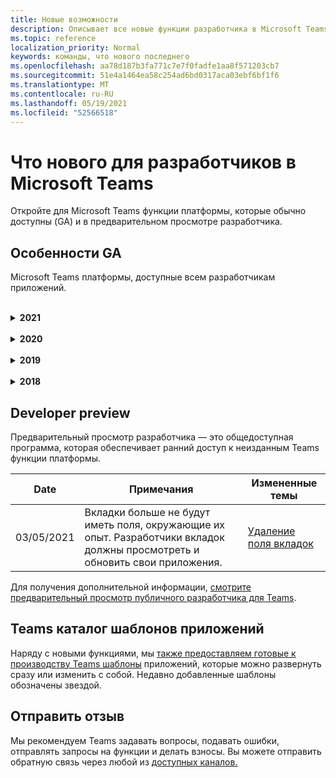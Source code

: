 ```yaml
---
title: Новые возможности
description: Описывает все новые функции разработчика в Microsoft Teams
ms.topic: reference
localization_priority: Normal
keywords: команды, что нового последнего
ms.openlocfilehash: aa78d187b3fa771c7e7f0fadfe1aa8f571203cb7
ms.sourcegitcommit: 51e4a1464ea58c254ad6bd0317aca03ebf6bf1f6
ms.translationtype: MT
ms.contentlocale: ru-RU
ms.lasthandoff: 05/19/2021
ms.locfileid: "52566518"
---
```

# <a name="whats-new-for-developers-in-microsoft-teams"></a>Что нового для разработчиков в Microsoft Teams

Откройте для Microsoft Teams функции платформы, которые обычно доступны (GA) и в предварительном просмотре разработчика.

## <a name="ga-features"></a>Особенности GA

Microsoft Teams платформы, доступные всем разработчикам приложений.

<br>

<details>

<summary><b>2021</b></summary>

| **Date** | **Примечания** | **Измененные темы** |
| -------- | --------- | ------------------ |
|05/13/2021|Добавлена информация о mConnect и Skooler.|[Система управления обучением Moodle](resources/moodle-overview.md)
|05/10/2021| Манифест v1.10 выпущен.|[Схема манифеста](resources/schema/manifest-schema.md) |
|05/10/2021| Функция настройки приложения.| [Проектирование приложения Microsoft Teams для веб-Microsoft Teams](~/concepts/design/design-teams-app-overview.md#app-customization) |
|05/07/2021| Глубокие ссылки на аудио- и видеозвонки в чате. |[Прямые ссылки](concepts/build-and-test/deep-links.md#deep-linking-to-an-audio-or-audio-video-call) |
|04/30/2021|Новое руководство о том, как публиковать приложения в Teams магазине.|[Опубликуйте свое приложение в магазине Teams,](concepts/deploy-and-publish/appsource/publish.md) [Teams правила проверки магазина](concepts/deploy-and-publish/appsource/prepare/teams-store-validation-guidelines.md) |
|04/29/2021 | Новое: Универсальные действия для адаптивных карт. | [Универсальные действия для адаптивных карточек](task-modules-and-cards/cards/universal-actions-for-adaptive-cards/overview.md) |
|03/18/2021|Примечание: Обновление до версии 4.10 или выше Bot Framework SDK, как мы начали с процесса амортизации для `TeamsInfo.getMembers` и `TeamsInfo.GetMembersAsync` . | [Изменения API-интерфейса Bot для участников группы или чата](resources/team-chat-member-api-changes.md) |
|03/05/2021|Примечание: Вкладки больше не будут иметь поля, окружающие их опыт. Разработчики вкладок должны просмотреть и обновить свои приложения. | [Удаление поля вкладок](resources/removing-tab-margins.md) |
|03/05/2021|Область установки по умолчанию и групповая возможность находится в предварительном просмотре разработчика.| [Область установки по умолчанию и возможности группы](concepts/deploy-and-publish/add-default-install-scope.md) |
|03/05/2021|Перезаказ личных вкладок приложения.|[Перезаказ вкладки чата в личных приложениях](tabs/how-to/create-tab-pages/content-page.md#reorder-static-personal-tabs)|
|03/04/2021|Информационная маскировка в адаптивных картах.| [Информационная маскировка в адаптивных картах](task-modules-and-cards/cards/cards-format.md#information-masking-in-adaptive-cards) |
|02/19/2021|Добавлены возможности определения местоположения. <br/> Информация о возможностях местоположения добавляется в обзор возможностей устройства, разрешения на использование родных устройств, возможности интеграции мультимедиа, а также файлы возможностей сканирования штрих-кодов.|[Обзор](concepts/device-capabilities/device-capabilities-overview.md), [Запрос разрешений устройства , Интеграция](concepts/device-capabilities/native-device-permissions.md) [возможностей мультимедиа](concepts/device-capabilities/mobile-camera-image-permissions.md), [Интеграция возможностей сканера или штрих-кода](concepts/device-capabilities/qr-barcode-scanner-capability.md), [Интеграция возможностей местоположения](concepts/device-capabilities/location-capability.md) |
|02/18/2021|Добавлена возможность сканирования штрих-кодов или штрих-кодов. <br/> Информация о возможностях сканирования штрих-кодов добавляется в обзор возможностей устройства, разрешения на работу с родными устройствами и интегрирует файлы возможностей мультимедиа.|[Обзор](concepts/device-capabilities/device-capabilities-overview.md), [Запрос разрешений устройства , Интеграция](concepts/device-capabilities/native-device-permissions.md) [возможностей мультимедиа](concepts/device-capabilities/mobile-camera-image-permissions.md), [Интеграция возможностей сканера или штрих-кода](concepts/device-capabilities/qr-barcode-scanner-capability.md) |
|02/09/2021|Добавлен обзор возможностей устройства. <br/> Информация о возможностях микрофона добавляется в разрешениях родных устройств и интегрирует файлы возможностей мультимедиа.|[Обзор](concepts/device-capabilities/device-capabilities-overview.md), [Запрос разрешений устройства](concepts/device-capabilities/native-device-permissions.md), Интеграция [возможностей мультимедиа](concepts/device-capabilities/mobile-camera-image-permissions.md)|

<br>

</details>

<br>

<details>
  
<summary><b>2020</b></summary>

| **Date** | **Примечания** | **Измененные темы** |
| -------- | --------- | ------------------ |
|11/30/2020|Интеграция платформы идентификации с Teams набор средств и Visual Studio Code для вкладок.|[Одноэтажная аутентификация с Teams набор средств и Visual Studio Code для вкладок](toolkit/visual-studio-code-tab-sso.md)|
|11/16/2020|Teams приложение манифест обновлен до версии 1.8.|[Справка: Схема манифеста для Microsoft Teams](resources/schema/manifest-schema.md)|
|11/10/2020|Teams руководства по проектированию ботов.|[Рекомендации по проектированию ботов](bots/design/bots.md)|
|09/30/2020|Отправка и прием файлов ботам на мобильных устройствах теперь поддерживается.|[Отправка и получение файлов через бота](resources/bot-v3/bots-files.md)|
|09/22/2020|Новая информация для начала работы с Teams разработкой.|[Создайте свой первый Teams обзор приложения](build-your-first-app/build-first-app-overview.md)|
|09/18/2020|Поддержка приложений для Teams (Release Preview).|[Создание приложений для Teams встреч и](apps-in-teams-meetings/create-apps-for-teams-meetings.md) [приложений на Teams собраниях](apps-in-teams-meetings/teams-apps-in-meetings.md)|
|08/19/2020|Импорт Teams сообщения с microsoft Graph.|[Импорт сообщений из сторонних платформ в Teams с помощью Microsoft Graph](graph-api/import-messages/import-external-messages-to-teams.md)
| 08/12/2020 |Адаптивная поддержка карт в входящих webhook переехал в GA.|[Отправка адаптивных карточек с помощью входящего веб-перехватчика](~/webhooks-and-connectors/how-to/connectors-using.md#send-adaptive-cards-using-an-incoming-webhook) |
|08/10/2020|Начать строить Teams приложения с Visual Studio набор средств.|[Создавайте приложения с помощью Microsoft Teams набор средств и Visual Studio Code](toolkit/visual-studio-overview.md) |
|08/06/2020|Поддержка проверки подлинности Tabs SSO.|[Разработка вкладки SSO Microsoft Teams](tabs/how-to/authentication/auth-aad-sso.md#develop-an-sso-microsoft-teams-tab) |
|07/27/2020 | Graph ботов и сообщений (Public Preview).|[Включить проактивную установку ботов и упреждающие обмен сообщениями в Teams с Microsoft Graph](graph-api/proactive-bots-and-messages/graph-proactive-bots-and-messages.md)|
| 07/22/2020 |Обновления возможностей мобильных устройств.|[Запрос разрешений на устройство для Microsoft Teams вкладки](concepts/device-capabilities/native-device-permissions.md) |
|07/20/2020|Teams Инструмент проверки приложений для отправки AppSource.|[Teams Инструмент проверки приложений](concepts/deploy-and-publish/appsource/prepare/submission-checklist.md)
|07/15/2020|Создайте виртуального помощника для Teams.|[Виртуальный помощник для Microsoft Teams](samples/virtual-assistant.md)|
|07/14/2020|Привокся в документацию по индикатору загрузки.|[Отображение родного индикатора загрузки](tabs/how-to/create-tab-pages/content-page.md#show-a-native-loading-indicator)
|07/01/2020|Начать строить Teams приложения с Visual Studio Code набор средств.|[Создавайте приложения с помощью Microsoft Teams набор средств и Visual Studio Code](toolkit/visual-studio-code-overview.md) |
|07/01/2020|Единый вкладок для вкладок GA для Teams веб- и настольных клиентов.|[Одноэтажный Sign-On (SSO)](tabs/how-to/authentication/auth-aad-sso.md)|
|06/05/2020| Схема манифеста обновлена до версии 1.7.| [Справка: Схема манифеста для Microsoft Teams](resources/schema/manifest-schema.md)|
|05/18/2020|Интегрируйте Power Virtual Agents с Teams.|[Интегрируйте Power Virtual Agents чат-бота с Microsoft Teams](bots/how-to/add-power-virtual-agents-bot-to-teams.md)|
|04/01/2020|Интеграция систем WFM с разъемом Shifts для Teams.|[Microsoft Teams Сдвиги разъемов WFM](samples/shifts-wfm-connectors.md)
| 03/24/2020 | Добавлена поддержка для извлечения одного участника беседы и дополнительная поддержка для извлечения участников страницы. | [Получите контекст Teams для вашего бота](~/bots/how-to/get-teams-context.md) |

<br>

</details>

<br>

<details>
  
<summary><b>2019</b></summary>

| **Date** | **Примечания** | **Измененные темы** |
| -------- | --------- | ------------------ |
| 12/26/2019 | Параметр `replyToId` полезной нагрузки, отправленной боту, больше не зашифрован, что позволяет использовать это значение для построения глубоких ссылок на эти сообщения. Полезная нагрузка сообщения включает зашифрованные значения в `legacy.replyToId` параметре.  |
| 11/05/2019 | Единый знак на использование Teams JavaScript SDK. | [Единый вход](tabs/how-to/authentication/auth-aad-sso.md) |
| 10/31/2019 | Разговорные боты и документация расширения обмена сообщениями обновлены, чтобы отразить 4.6 Bot Framework SDK. Документация для v3 SDK доступна в разделе Ресурсы. | Вся документация по расширению бота и обмена сообщениями. |
| 10/31/2019 | Новая структура документации и рефакторинг основных статей. Пожалуйста, сообщите о любых мертвых ссылок или 404,5 GitHub выпуск. | Все из них! |
| 09/13/2019 | Бот запроса устанавливается из расширения обмена сообщениями на основе действий. | [Инициировать действия с расширением обмена сообщениями](resources/messaging-extension-v3/create-extensions.md#request-to-install-your-conversational-bot)
| 08/28/2019 | Поддержка частных каналов в вкладок и разъемах. | [Получение контекста для вкладки](tabs/how-to/access-teams-context.md#retrieving-context-in-private-channels) |
| 06/20/2019 | Поделитесь внешним веб-сайтом, с внешнего веб-сайта, в Teams канал. | [Поделиться с Teams](~/share-to-teams.md) |
| 05/25/2019 | Отвечайте сообщением бота из модуля задач. | [Ответить сообщением бота от модуля задач](resources/messaging-extension-v3/create-extensions.md#respond-with-an-adaptive-card-message-sent-from-a-bot) |
| 05/25/2019 | Боты в групповых чатах. | [Взаимодействие с ботом в групповом чате или канале](~/concepts/bots/bot-conversations/bots-conv-channel.md) |
| 05/20/2019 | Приложение проявляется локализации. | [Локализация приложений](~/publishing/apps-localization.md) |
| 05/20/2019 | Действия сообщения. | [Действия сообщений](resources/messaging-extension-v3/create-extensions.md#action-type-message-extensions) |
| 05/20/2019 | Ссылка разворачивается (пользовательские предварительные просмотры URL). | [Развертывание ссылки](messaging-extensions/how-to/link-unfurling.md)|
| 05/06/2019 | Программа сертификации приложений для магазинов приложений. | [Сертификация приложений](~/concepts/deploy-and-publish/appsource/post-publish/overview.md#complete-microsoft-365-certification) |
| 05/06/2019 | Шаблоны приложений теперь доступны. | [Шаблоны приложений](~/samples/app-templates.md) |
| 04/23/2019 | Расширения сообщений на основе действий теперь доступны. | [Расширение сообщений на основе действий](~/concepts/messaging-extensions/create-extensions.md) |
| 02/18/2019 | Создание глубоких ссылок на приватный чат не по доступно и доступно для разработчиков. | [Глубокая ссылка на чат](concepts/build-and-test/deep-links.md#deep-linking-to-a-chat) |
| 01/23/2019 | Surfacing SKU и licenceType информации в контексте вкладки. | [Контекст вкладок](~/concepts/tabs/tabs-context.md) |

<br>

</details>

<br>

<details>

<summary><b>2018</b></summary>

| **Date** | **Примечания** | **Измененные темы** |
| -------- | --------- | ------------------ |
| 11/12/2018 | Вкладки в групповом чате теперь доступны в выпущенной версии Teams, и был перемещен из предварительного просмотра разработчика. В рамках этой работы раздел вкладок был переработан для ясности.| [Настраиваемые вкладки](~/concepts/tabs/tabs-configurable.md) |
| 11/11/2018 | Начало работы для Узла JS и для .NET/C' было обновлено, чтобы использовать App Studio в Teams году, и был добавлен новый раздел о хостинге node на основе Teams приложений в Azure. | [Начать работу на платформе Microsoft Teams с C'/.NET и App Studio](~/get-started/get-started-dotnet-app-studio.md), [Начать работу на платформе Microsoft Teams с Узел JS и App Studio](~/get-started/get-started-nodejs-app-studio.md), Хост вашего узла Teams приложение в [Azure](~/get-started/get-started-nodejs-in-azure.md)|
| 11/09/2018 | Теперь вы можете создавать глубокие ссылки на частные чаты между пользователями. | [Глубокая ссылка на чат](concepts/build-and-test/deep-links.md#deep-linking-to-a-chat) |
| 11/08/2018 | SharePoint Framework 1.7 поставляется и с ним новая функция для использования Microsoft Teams в качестве SharePoint Framework веб-части. | [Вкладки в SharePoint](~/concepts/tabs/tabs-in-sharepoint.md) |
| 11/05/2018 | Функция **модуля задач** была выпущена. Модуль задач позволяет создавать модальные всплывающие окна в приложении Teams ботов и вкладок. Внутри всплывающего окна можно запустить свой собственный пользовательский html/JavaScript-код, показать виджет на `<iframe>` основе YouTube или Microsoft Stream или отобразить [адаптивную карту.](/adaptive-cards/) | [Модуль задачи Обзор](~/concepts/task-modules/task-modules-overview.md), [модуль задачи в вкладок](~/concepts/task-modules/task-modules-tabs.md),  [модуль задачи в ботах](~/concepts/task-modules/task-modules-bots.md) |
| 10/05/2018 | Информация о форматировании карт была обновлена и протестирована в настольных, iOS и Android клиентах для Teams. | [Карты](~/concepts/cards/cards.md), [Форматирование карт](~/concepts/cards/cards-format.md) |
| 09/24/2018 | API-версии звонков и онлайн-встреч для Microsoft Graph были выпущены в бета-версию, и Teams приложения теперь могут взаимодействовать с пользователями богатыми способами, используя голос и видео. | [Звонки и онлайн-встречи ботов](~/concepts/calls-and-meetings/registering-calling-bot.md), [в режиме реального времени концепции средств](~/concepts/calls-and-meetings/real-time-media-concepts.md)массовой информации , Регистрация [вызова бота](~/concepts/calls-and-meetings/registering-calling-bot.md), [отладка](~/concepts/calls-and-meetings/debugging-local-testing-calling-meeting-bots.md)и локальное тестирование , [Приложение-хостинг средств](~/concepts/calls-and-meetings/requirements-considerations-application-hosted-media-bots.md)массовой информации , Обработка [входящих уведомлений вызова](~/concepts/calls-and-meetings/call-notifications.md) |
| 09/11/2018 | Страницы конфигурации вкладок теперь значительно выше. | [Дизайн вкладок](tabs/design/tabs.md) |
| 08/15/2018 | Адаптивные карты теперь поддерживаются в Teams.|[Адаптивные действия карты в Teams](task-modules-and-cards/cards/cards-reference.md#adaptive-card) |
| 08/10/2018 | Поддержка клиентов DevTools.| [DevTools для Microsoft Teams рабочего стола](~/resources/dev-preview/developer-preview-tools.md)|
| 08/08/2018 | Расширения сообщений теперь поддерживают несколько команд. Эта функция была в предварительном просмотре разработчика, и теперь выпущена для всех пользователей.| [composeExtensions.commands](~/resources/schema/manifest-schema.md#composeextensionscommands)|
| 08/07/2018 | Конфигурация inline теперь поддерживается в Connectors. Документация коннекторов также была пересмотрена и расширена для ясности.| [Соединители](~/concepts/connectors/connectors.md)|
| 08/06/2018 | Теперь ваш бот может отправлять и получать файлы.| [Отправка и получение файлов через бота](~/bots/how-to/bots-filesv4.md)|
| 07/23/2018 | Информация о повторной сертификации приложений добавлена в раздел Издательский. |[Явные разрешения](resources/schema/manifest-schema.md#permissions)|
| 07/16/2018 | Больше места было выделено на страницу конфигурации вкладки. | [Страница конфигурации вкладок значительно выше](tabs/design/tabs.md)|
| 07/12/2018 | Информация о доступе гостей. | [Гостевой доступ в Microsoft Teams](/microsoftteams/guest-access#guest-access-overview)|
| 06/07/2018 | Добавлена информация Microsoft Teams каталога приложений для арендаторов. | [Опубликовать свое Microsoft Teams приложение](~/publishing/apps-publish.md)|
| 05/29/2018 | Адаптивные карты поддерживаются в Teams. | [Адаптивные действия карты в Teams](task-modules-and-cards/cards/cards-reference.md) |
| 04/17/2018 | replyToID был добавлен к полезной нагрузке для `Invoke` действий `MessageBack` и карт. Это особенно полезно, если вам нужно обновить сообщение о том, что действие карты пришли. | [Действия карты](~/concepts/cards/cards-actions.md)|
| 04/12/2018 | Добавлена эта тема для отслеживания изменений в Teams программирования и этого набора документации. | [Новые возможности](~/whats-new.md)|
| 04/10/2018 | Изменены URL-адреса аутентификации для последовательного использования идентификатора клиента на пути. | [Поток аутентификации для вкладок](~/concepts/authentication/auth-flow-tab.md), [AAD Tab аутентификации](~/concepts/authentication/auth-tab-AAD.md)|
| 04/06/2018 | Добавлены руководящие принципы проектирования для использования командного ящика. |[Командная коробка](~/resources/design/framework/command-box.md)|
| 04/02/2018 | Использование ботов для отправки уведомлений для вашего приложения. |[Боты только для уведомлений](~/concepts/bots/bots-notification-only.md)|
| 03/27/2018 | Расширенная документация для упреждающих сообщений. |[Начиная разговор](./concepts/bots/bot-conversations/bots-conv-proactive.md)|
| 03/15/2018 | Рефакторинг документации для карт. |[Карты](~/concepts/cards/cards.md), [Действия по картам](~/concepts/cards/cards-actions.md), [Форматирование карты](~/concepts/cards/cards-format.md), Ссылка на [карту](~/concepts/cards/cards-reference.md)|
| 03/03/2018 | Добавлена документация для Teams App Studio. |[Быстро разработать приложения с Teams App Studio](~/get-started/get-started-app-studio.md), [Используя библиотеку управления в App Studio](~/get-started/app-studio-component-library.md)|
| 02/27/2018 | Добавлен образец кода для демонстрации метода AsTeamsChannelAccounts(). |[Получите контекст для бота](~/concepts/bots/bots-context.md)|
| 02/05/2018 | Добавлены темы для начала использования C. |[Начало работы на платформе Microsoft Teams с использованием C#/.NET](./get-started/get-started-dotnet-app-studio.md)|

<br>

</details>

## <a name="developer-preview"></a>Developer preview

Предварительный просмотр разработчика — это общедоступная программа, которая обеспечивает ранний доступ к неизданным Teams функции платформы.  

| **Date** | **Примечания** | **Измененные темы** |
| -------- | --------- | ------------------ |
|03/05/2021| Вкладки больше не будут иметь поля, окружающие их опыт. Разработчики вкладок должны просмотреть и обновить свои приложения. | [Удаление поля вкладок](resources/removing-tab-margins.md) |

Для получения дополнительной информации, [смотрите предварительный просмотр публичного разработчика для Teams](~/resources/dev-preview/developer-preview-intro.md).

## <a name="teams-app-template-catalog"></a>Teams каталог шаблонов приложений

Наряду с новыми функциями, мы [также предоставляем готовые к производству Teams шаблоны](samples/app-templates.md) приложений, которые можно развернуть сразу или изменить с собой. Недавно добавленные шаблоны обозначены звездой.

## <a name="submit-your-feedback"></a>Отправить отзыв

Мы рекомендуем Teams задавать вопросы, подавать ошибки, отправлять запросы на функции и делать взносы. Вы можете отправить обратную связь через любой из [доступных каналов.](feedback.md)
